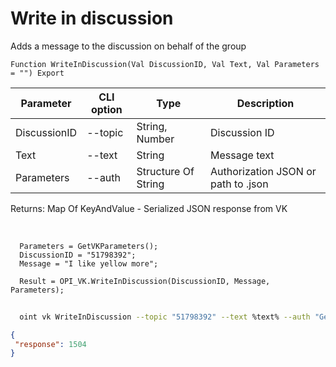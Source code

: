 ﻿---
sidebar_position: 4
---

# Write in discussion
 Adds a message to the discussion on behalf of the group



`Function WriteInDiscussion(Val DiscussionID, Val Text, Val Parameters = "") Export`

  | Parameter | CLI option | Type | Description |
  |-|-|-|-|
  | DiscussionID | --topic | String, Number | Discussion ID |
  | Text | --text | String | Message text |
  | Parameters | --auth | Structure Of String | Authorization JSON or path to .json |

  
  Returns:  Map Of KeyAndValue - Serialized JSON response from VK

<br/>




```bsl title="Code example"
  Parameters = GetVKParameters();
  DiscussionID = "51798392";
  Message = "I like yellow more";
  
  Result = OPI_VK.WriteInDiscussion(DiscussionID, Message, Parameters);
```



```sh title="CLI command example"
    
  oint vk WriteInDiscussion --topic "51798392" --text %text% --auth "GetVKParameters()"

```

```json title="Result"
{
 "response": 1504
}
```

